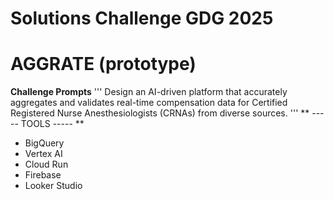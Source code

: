 # Solutions Challenge GDG 2025
# AGGRATE (prototype)

**Challenge Prompts**
'''
Design an AI-driven platform that accurately aggregates and validates real-time compensation data for Certified Registered Nurse Anesthesiologists (CRNAs) from diverse sources.
'''
** ----- TOOLS  ----- **
- BigQuery
- Vertex AI
- Cloud Run
- Firebase
- Looker Studio

